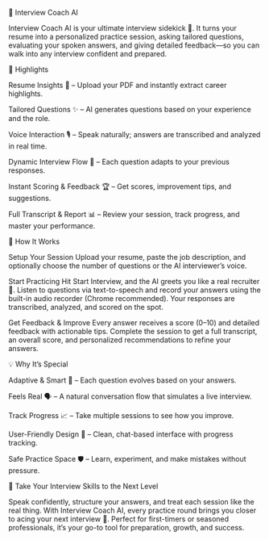 🧠 Interview Coach AI

Interview Coach AI is your ultimate interview sidekick 🎯. It turns your resume into a personalized practice session, asking tailored questions, evaluating your spoken answers, and giving detailed feedback—so you can walk into any interview confident and prepared.

🌟 Highlights

Resume Insights 📄 – Upload your PDF and instantly extract career highlights.

Tailored Questions ✨ – AI generates questions based on your experience and the role.

Voice Interaction 🎙️ – Speak naturally; answers are transcribed and analyzed in real time.

Dynamic Interview Flow 🔄 – Each question adapts to your previous responses.

Instant Scoring & Feedback 🏆 – Get scores, improvement tips, and suggestions.

Full Transcript & Report 📊 – Review your session, track progress, and master your performance.

🚀 How It Works

Setup Your Session
Upload your resume, paste the job description, and optionally choose the number of questions or the AI interviewer’s voice.

Start Practicing
Hit Start Interview, and the AI greets you like a real recruiter 👋. Listen to questions via text-to-speech and record your answers using the built-in audio recorder (Chrome recommended). Your responses are transcribed, analyzed, and scored on the spot.

Get Feedback & Improve
Every answer receives a score (0–10) and detailed feedback with actionable tips. Complete the session to get a full transcript, an overall score, and personalized recommendations to refine your answers.

💡 Why It’s Special

Adaptive & Smart 🤖 – Each question evolves based on your answers.

Feels Real 🗣️ – A natural conversation flow that simulates a live interview.

Track Progress 📈 – Take multiple sessions to see how you improve.

User-Friendly Design 🎨 – Clean, chat-based interface with progress tracking.

Safe Practice Space 🛡️ – Learn, experiment, and make mistakes without pressure.

🏁 Take Your Interview Skills to the Next Level

Speak confidently, structure your answers, and treat each session like the real thing. With Interview Coach AI, every practice round brings you closer to acing your next interview 🥇. Perfect for first-timers or seasoned professionals, it’s your go-to tool for preparation, growth, and success.
